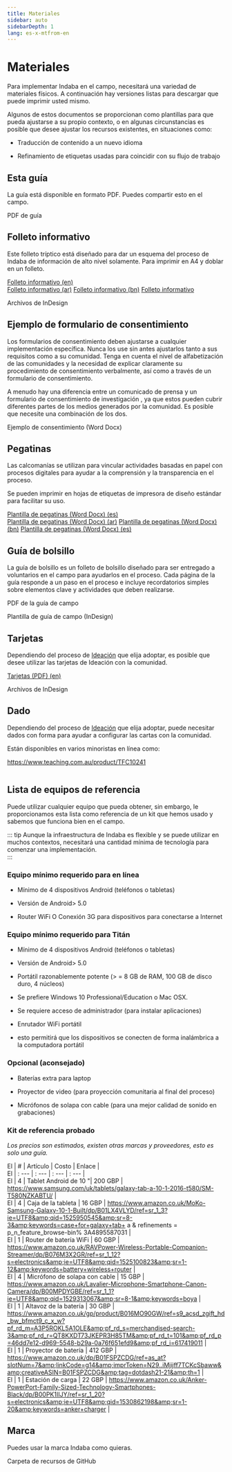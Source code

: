 ```yaml
---
title: Materiales
sidebar: auto
sidebarDepth: 1
lang: es-x-mtfrom-en
---
```

<h1> Materiales </h1> 

<Leader> 

 Para implementar Indaba en el campo, necesitará una variedad de materiales físicos. A continuación hay versiones listas para descargar que puede imprimir usted mismo.  

</Leader> 

 Algunos de estos documentos se proporcionan como plantillas para que pueda ajustarse a su propio contexto, o en algunas circunstancias es posible que desee ajustar los recursos existentes, en situaciones como:  

<ul><li> Traducción de contenido a un nuevo idioma </li></ul> 
<ul><li> Refinamiento de etiquetas usadas para coincidir con su flujo de trabajo </li></ul> 

<!-- <ReadTime>This is a card</ReadTime> --> 

<h2> Esta guía </h2> 

 La guía está disponible en formato PDF. Puedes compartir esto en el campo.  

<DownloadLink type="danger" url="//guide.pdf" disabled> PDF de guía </DownloadLink> 

<!-- <DownloadLink url="//guide.docx" disabled>Guide Template (Word Doc)</DownloadLink> --> 

<!-- <RedCross example="true" disabled>IFRC Official Guide</RedCross> --> 

<h2> Folleto informativo </h2> 

 Este folleto <span class="code">tríptico</span> está diseñado para dar un esquema del proceso de Indaba de información de alto nivel solamente. Para imprimir en A4 y doblar en un folleto.  

<el-dropdown split-button type="danger"> <a href="https://github.com/our-story-media/ourstory-resources/blob/master/branding/booklet/brochure-en.pdf">Folleto informativo (en)</a>  
<el-dropdown-menu slot="dropdown"> 
<el-dropdown-item> <a href="https://github.com/our-story-media/ourstory-resources/blob/master/branding/booklet/brochure-ar.pdf">Folleto informativo (ar)</a> </el-dropdown-item> 
<el-dropdown-item> <a href="https://github.com/our-story-media/ourstory-resources/blob/master/branding/booklet/brochure-bn.pdf">Folleto informativo (bn)</a> </el-dropdown-item> 
<el-dropdown-item> <a href="https://github.com/our-story-media/ourstory-resources/blob/master/branding/booklet/brochure-es.pdf">Folleto informativo</a> </el-dropdown-item> 
</el-dropdown-menu> 
</el-dropdown> 


<DownloadLink url="https://github.com/our-story-media/ourstory-resources/tree/master/branding/booklet/"> Archivos de InDesign </DownloadLink> 

<h2> Ejemplo de formulario de consentimiento </h2> 

 Los formularios de consentimiento deben ajustarse a cualquier implementación específica. Nunca los use sin antes ajustarlos tanto a sus requisitos como a su comunidad. Tenga en cuenta el nivel de alfabetización de las comunidades y la necesidad de explicar claramente su procedimiento de consentimiento verbalmente, así como a través de un formulario de consentimiento.  

 A menudo hay una diferencia entre un <span class="code">comunicado de prensa</span> y un formulario de <span class="code">consentimiento de investigación</span> , ya que estos pueden cubrir diferentes partes de los medios generados por la comunidad. Es posible que necesite una combinación de los dos.  

<DownloadLink type="danger" url="https://github.com/our-story-media/ourstory-resources/blob/master/field-materials/consent/consent-template.docx" disabled> Ejemplo de consentimiento (Word Docx) </DownloadLink> 

<h2> Pegatinas </h2> 

 Las calcomanías se utilizan para vincular actividades basadas en papel con procesos digitales para ayudar a la comprensión y la transparencia en el proceso.  

 Se pueden imprimir en hojas de etiquetas de impresora de diseño estándar para facilitar su uso.  


<el-dropdown split-button type="danger"> <a href="https://github.com/our-story-media/ourstory-resources/blob/master/field-materials/stickers/L7163-oecd-stickers-template-en.docx">Plantilla de pegatinas (Word Docx) (es)</a>  
<el-dropdown-menu slot="dropdown"> 
<el-dropdown-item> <a href="https://github.com/our-story-media/ourstory-resources/blob/master/field-materials/stickers/L7163-oecd-stickers-template-ar.docx">Plantilla de pegatinas (Word Docx) (ar)</a> </el-dropdown-item> 
<el-dropdown-item> <a href="https://github.com/our-story-media/ourstory-resources/blob/master/field-materials/stickers/L7163-oecd-stickers-template-bn.docx">Plantilla de pegatinas (Word Docx) (bn)</a> </el-dropdown-item> 
<el-dropdown-item> <a href="https://github.com/our-story-media/ourstory-resources/blob/master/field-materials/stickers/L7163-oecd-stickers-template-es.docx">Plantilla de pegatinas (Word Docx) (es)</a> </el-dropdown-item> 
</el-dropdown-menu> 
</el-dropdown> 

<h2> Guía de bolsillo </h2> 

 La guía de bolsillo es un folleto de bolsillo diseñado para ser entregado a voluntarios en el campo para ayudarlos en el proceso. Cada página de la guía responde a un paso en el proceso e incluye recordatorios simples sobre elementos clave y actividades que deben realizarse.  

<DownloadLink type="danger" url="//fieldguide.pdf" disabled> PDF de la guía de campo </DownloadLink> 

<DownloadLink url="//fieldguide.indd" disabled> Plantilla de guía de campo (InDesign) </DownloadLink> 

<h2> Tarjetas </h2> 

 Dependiendo del proceso de <a href="/es/guide/ideation/">Ideación</a> que elija adoptar, es posible que desee utilizar las tarjetas de Ideación con la comunidad.  

<el-dropdown split-button type="danger"> <a href="https://github.com/our-story-media/ourstory-resources/blob/master/field-materials/cards/cards-en.pdf">Tarjetas (PDF) (en)</a>  
<el-dropdown-menu slot="dropdown"> 
</el-dropdown-menu> 
</el-dropdown> 

<DownloadLink url="https://github.com/our-story-media/ourstory-resources/tree/master/branding/booklet/"> Archivos de InDesign </DownloadLink> 

<h2> Dado </h2> 

 Dependiendo del proceso de <a href="/es/guide/ideation/">Ideación</a> que elija adoptar, puede necesitar dados con forma para ayudar a configurar las cartas con la comunidad.  


 Están disponibles en varios minoristas en línea como:  

 <a href="https://www.teaching.com.au/product/TFC10241">https://www.teaching.com.au/product/TFC10241</a>  

<img src="/imgs/dice.jpg" alt=""> 

<h2> Lista de equipos de referencia </h2> 

 Puede utilizar cualquier equipo que pueda obtener, sin embargo, le proporcionamos esta lista como referencia de un kit que hemos usado y sabemos que funciona bien en el campo.  

::: tip 
 Aunque la infraestructura de Indaba es flexible y se puede utilizar en muchos contextos, necesitará una cantidad mínima de tecnología para comenzar una implementación.  
:::  

<h3> Equipo mínimo requerido para en línea </h3> 

<ul><li> Mínimo de 4 dispositivos Android (teléfonos o tabletas) </li></ul> 
<ul><li> Versión de Android&gt; 5.0 </li></ul> 
<ul><li> Router WiFi O Conexión 3G para dispositivos para conectarse a Internet </li></ul> 

<h3> Equipo mínimo requerido para Titán </h3> 

<ul><li> Mínimo de 4 dispositivos Android (teléfonos o tabletas) </li></ul> 
<ul><li> Versión de Android&gt; 5.0 </li></ul> 
<ul><li> Portátil razonablemente potente (&gt; = 8 GB de RAM, 100 GB de disco duro, 4 núcleos) </li></ul> 
<ul><li> Se prefiere Windows 10 Professional/Education o Mac OSX. </li></ul> 
<ul><li> Se requiere acceso de administrador (para instalar aplicaciones) </li></ul> 
<ul><li> Enrutador WiFi portátil </li></ul> 
<ul><li> esto permitirá que los dispositivos se conecten de forma inalámbrica a la computadora portátil </li></ul> 

<h3> Opcional (aconsejado) </h3> 

<ul><li> Baterías extra para laptop </li></ul> 
<ul><li> Proyector de video (para proyección comunitaria al final del proceso) </li></ul> 
<ul><li> Micrófonos de solapa con cable (para una mejor calidad de sonido en grabaciones) </li></ul> 

<h3> Kit de referencia probado </h3> 

 <em>Los precios son estimados, existen otras marcas y proveedores, esto es solo una guía.</em>  

 El | # | Artículo | Costo | Enlace |  
 El | : --- | : --- | : --- | : --- |  
 El | 4 | Tablet Android de 10 &quot;| 200 GBP | <a href="https://www.samsung.com/uk/tablets/galaxy-tab-a-10-1-2016-t580/SM-T580NZKABTU/">https://www.samsung.com/uk/tablets/galaxy-tab-a-10-1-2016-t580/SM-T580NZKABTU/</a> |  
 El | 4 | Caja de la tableta | 16 GBP | <a href="https://www.amazon.co.uk/MoKo-Samsung-Galaxy-10-1-Built/dp/B01LX4VLYD/ref=sr_1_3?ie=UTF8&amp;qid=1525950545&amp;sr=8-3&amp;keywords=case+for+galaxy+tab+a&amp;refinements=p_n_feature_browse-bin%3A4895587031">https://www.amazon.co.uk/MoKo-Samsung-Galaxy-10-1-Built/dp/B01LX4VLYD/ref=sr_1_3?ie=UTF8&amp;qid=1525950545&amp;sr=8-3&amp;keywords=case+for+galaxy+tab+ a &amp; refinements = p_n_feature_browse-bin% 3A4895587031</a> |  
 El | 1 | Router de batería WiFi | 60 GBP | <a href="https://www.amazon.co.uk/RAVPower-Wireless-Portable-Companion-Streamer/dp/B076M3X2GR/ref=sr_1_12?s=electronics&amp;ie=UTF8&amp;qid=1525100823&amp;sr=1-12&amp;keywords=battery+wireless+router">https://www.amazon.co.uk/RAVPower-Wireless-Portable-Companion-Streamer/dp/B076M3X2GR/ref=sr_1_12?s=electronics&amp;ie=UTF8&amp;qid=1525100823&amp;sr=1-12&amp;keywords=battery+wireless+router</a> |  
 El | 4 | Micrófono de solapa con cable | 15 GBP | <a href="https://www.amazon.co.uk/Lavalier-Microphone-Smartphone-Canon-Camera/dp/B00MPDYGBE/ref=sr_1_1?ie=UTF8&amp;qid=1529313067&amp;sr=8-1&amp;keywords=boya">https://www.amazon.co.uk/Lavalier-Microphone-Smartphone-Canon-Camera/dp/B00MPDYGBE/ref=sr_1_1?ie=UTF8&amp;qid=1529313067&amp;sr=8-1&amp;keywords=boya</a> |  
 El | 1 | Altavoz de la batería | 30 GBP | <a href="https://www.amazon.co.uk/gp/product/B016MO90GW/ref=s9_acsd_zgift_hd_bw_bfmct9_c_x_w?pf_rd_m=A3P5ROKL5A1OLE&amp;pf_rd_s=merchandised-search-3&amp;pf_rd_r=QT8KXDT73JKEPR3H85TM&amp;pf_rd_t=101&amp;pf_rd_p=46dd7e12-d969-5548-b29a-0a76f651efd9&amp;pf_rd_i=617419011">https://www.amazon.co.uk/gp/product/B016MO90GW/ref=s9_acsd_zgift_hd_bw_bfmct9_c_x_w?pf_rd_m=A3P5ROKL5A1OLE&amp;pf_rd_s=merchandised-search-3&amp;pf_rd_r=QT8KXDT73JKEPR3H85TM&amp;pf_rd_t=101&amp;pf_rd_p=46dd7e12-d969-5548-b29a-0a76f651efd9&amp;pf_rd_i=617419011</a> |  
 El | 1 | Proyector de batería | 412 GBP | <a href="https://www.amazon.co.uk/dp/B01FSPZCDG/ref=as_at?slotNum=7&amp;linkCode=g14&amp;imprToken=N29..iMjijff7TCKcSbaww&amp;creativeASIN=B01FSPZCDG&amp;tag=dotdash21-21&amp;th=1">https://www.amazon.co.uk/dp/B01FSPZCDG/ref=as_at?slotNum=7&amp;linkCode=g14&amp;imprToken=N29..iMjijff7TCKcSbaww&amp;creativeASIN=B01FSPZCDG&amp;tag=dotdash21-21&amp;th=1</a> |  
 El | 1 | Estación de carga | 22 GBP | <a href="https://www.amazon.co.uk/Anker-PowerPort-Family-Sized-Technology-Smartphones-Black/dp/B00PK1IIJY/ref=sr_1_20?s=electronics&amp;ie=UTF8&amp;qid=1530862198&amp;sr=1-20&amp;keywords=anker+charger">https://www.amazon.co.uk/Anker-PowerPort-Family-Sized-Technology-Smartphones-Black/dp/B00PK1IIJY/ref=sr_1_20?s=electronics&amp;ie=UTF8&amp;qid=1530862198&amp;sr=1-20&amp;keywords=anker+charger</a> |  


<h2> Marca </h2> 

 Puedes usar la marca Indaba como quieras.  

<DownloadLink url="https://github.com/our-story-media/ourstory-resources/tree/master/branding"> Carpeta de recursos de GitHub </DownloadLink> 
